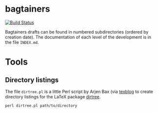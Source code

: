 # bagtainers

[![Build Status](https://travis-ci.org/nuest/bagtainers.svg?branch=master)](https://travis-ci.org/nuest/bagtainers)

Bagtainers drafts can be found in numbered subdirectories (ordered by creation date). The documentation of each level of the development is  in the file `INDEX.md`.


# Tools

## Directory listings

The file `dirtree.pl` is a little Perl script by Arjen Bax (via [texblog](http://texblog.org/2012/08/07/semi-automatic-directory-tree-in-latex/#comment-5396) to create directory listings for the LaTeX package [dirtree](http://tug.ctan.org/macros/generic/dirtree/).

```
perl dirtree.pl path/to/directory
```
